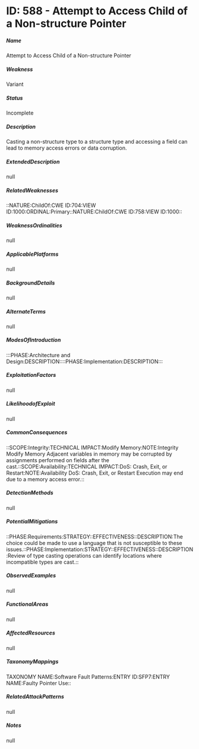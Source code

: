 # ID: 588 - Attempt to Access Child of a Non-structure Pointer
<h5>Name</h5>Attempt to Access Child of a Non-structure Pointer
<h5>Weakness</h5>Variant
<h5>Status</h5>Incomplete
<h5>Description</h5>Casting a non-structure type to a structure type and accessing a field can lead to memory access errors or data corruption.
<h5>ExtendedDescription</h5>null
<h5>RelatedWeaknesses</h5>::NATURE:ChildOf:CWE ID:704:VIEW ID:1000:ORDINAL:Primary::NATURE:ChildOf:CWE ID:758:VIEW ID:1000::
<h5>WeaknessOrdinalities</h5>null
<h5>ApplicablePlatforms</h5>null
<h5>BackgroundDetails</h5>null
<h5>AlternateTerms</h5>null
<h5>ModesOfIntroduction</h5>:::PHASE:Architecture and Design:DESCRIPTION::::PHASE:Implementation:DESCRIPTION:::
<h5>ExploitationFactors</h5>null
<h5>LikelihoodofExploit</h5>null
<h5>CommonConsequences</h5>::SCOPE:Integrity:TECHNICAL IMPACT:Modify Memory:NOTE:Integrity Modify Memory Adjacent variables in memory may be corrupted by assignments performed on fields after the cast.::SCOPE:Availability:TECHNICAL IMPACT:DoS: Crash, Exit, or Restart:NOTE:Availability DoS: Crash, Exit, or Restart Execution may end due to a memory access error.::
<h5>DetectionMethods</h5>null
<h5>PotentialMitigations</h5>::PHASE:Requirements:STRATEGY::EFFECTIVENESS::DESCRIPTION:The choice could be made to use a language that is not susceptible to these issues.::PHASE:Implementation:STRATEGY::EFFECTIVENESS::DESCRIPTION:Review of type casting operations can identify locations where incompatible types are cast.::
<h5>ObservedExamples</h5>null
<h5>FunctionalAreas</h5>null
<h5>AffectedResources</h5>null
<h5>TaxonomyMappings</h5>TAXONOMY NAME:Software Fault Patterns:ENTRY ID:SFP7:ENTRY NAME:Faulty Pointer Use::
<h5>RelatedAttackPatterns</h5>null
<h5>Notes</h5>null

